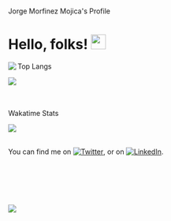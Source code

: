 </br>

Jorge Morfinez Mojica's Profile

# Hello, folks! <img src="https://raw.githubusercontent.com/jorgeMorfinezM/jorgeMorfinezM/master/wave.gif" width="30px">

<img align="left" src="https://github-readme-stats.vercel.app/api/?username=jorgeMorfinezM&show_icons=true&hide_border=true&&count_private=true&include_all_commits=true&theme=dracula&layout=compact" />

Top Langs

<img align="rigth" src="https://github-readme-stats.vercel.app/api/top-langs/?username=jorgeMorfinezM&layout=compact&theme=dracula" />

</br>
</br>
</br>

Wakatime Stats

<img align="center" src="https://github-readme-stats.vercel.app/api/wakatime?username=jorgeMorfinezM&layout=compact&theme=dracula&layout=compact" />

</br>
</br>

You can find me on [![Twitter][1.2]][1], or on [![LinkedIn][2.2]][2].

<!-- Icons -->

[1.2]: http://i.imgur.com/wWzX9uB.png (twitter icon without padding)
[2.2]: https://raw.githubusercontent.com/jorgeMorfinezM/jorgeMorfinezM/master/linkedin-3-16.png (LinkedIn icon without padding)

<!-- Links to your social media accounts -->

[1]: https://twitter.com/jorgeMorfinez_
[2]: https://www.linkedin.com/in/jorgemorfinezm/

</br>
</br>
</br>
</br>
</br>

<img align="rigth" src="https://visitor-badge.glitch.me/badge?page_id=page.id" />
